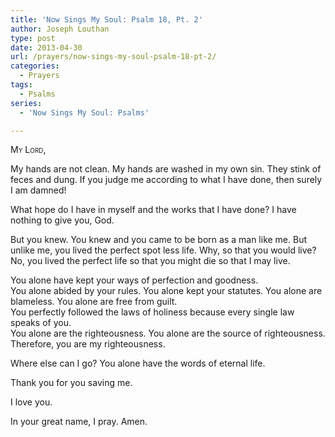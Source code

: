 ```yaml
---
title: 'Now Sings My Soul: Psalm 18, Pt. 2'
author: Joseph Louthan
type: post
date: 2013-04-30
url: /prayers/now-sings-my-soul-psalm-18-pt-2/
categories:
  - Prayers
tags:
  - Psalms
series:
  - 'Now Sings My Soul: Psalms'

---
```

<div style="font-variant: small-caps;">
  My Lord,
</div>

My hands are not clean. My hands are washed in my own sin. They stink of feces and dung. If you judge me according to what I have done, then surely I am damned!

What hope do I have in myself and the works that I have done? I have nothing to give you, God.

But you knew. You knew and you came to be born as a man like me. But unlike me, you lived the perfect spot less life. Why, so that you would live? No, you lived the perfect life so that you might die so that I may live.

You alone have kept your ways of perfection and goodness.  
You alone abided by your rules. You alone kept your statutes. You alone are blameless. You alone are free from guilt.  
You perfectly followed the laws of holiness because every single law speaks of you.  
You alone are the righteousness. You alone are the source of righteousness. Therefore, you are my righteousness.  

Where else can I go? You alone have the words of eternal life.

Thank you for you saving me.

I love you.

In your great name, I pray.
Amen.
